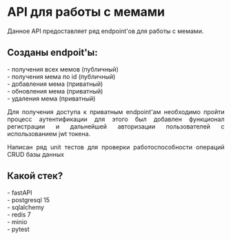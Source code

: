 <h1>API для работы с мемами</h1>
Данное API предоставляет ряд endpoint'ов для работы с мемами. 

<h2>Созданы endpoit'ы:</h2>
- получения всех мемов (публичный) <br> 
- получения мема по id (публичный) <br> 
- добавления мема (приватный) <br> 
- обновления мема (приватный) <br> 
- удаления мема (приватный) <br> 

<p align="justify">Для получения доступа к приватным endpoint'ам необходимо пройти процесс
аутентификации для этого был добавлен функционал регистрации и дальнейшей 
авторизации пользователей с использованием jwt токена.</p>

<p align="justify">Написан ряд unit тестов для проверки 
работоспособности операций CRUD базы данных</p>

<h2>Какой стек?</h2>
- fastAPI  <br> 
- postgresql 15 <br> 
- sqlalchemy <br> 
- redis 7 <br> 
- minio <br> 
- pytest <br> 